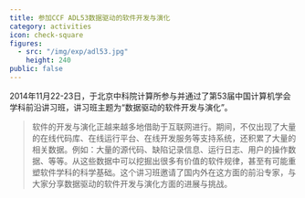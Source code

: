 ```yaml
---
title: 参加CCF ADL53数据驱动的软件开发与演化
category: activities
icon: check-square
figures:
  - src: "/img/exp/adl53.jpg"
    height: 240
public: false
---
```


2014年11月22-23日，于北京中科院计算所参与并通过了第53届中国计算机学会学科前沿讲习班，讲习班主题为“数据驱动的软件开发与演化”。

> 软件的开发与演化正越来越多地借助于互联网进行。期间，不仅出现了大量的在线代码库、在线运行平台、在线开发服务等支持系统，还积累了大量的相关数据。例如：大量的源代码、缺陷记录信息、运行日志、用户的操作数据、等等。从这些数据中可以挖掘出很多有价值的软件规律，甚至有可能重塑软件学科的科学基础。这个讲习班邀请了国内外在这方面的前沿专家，与大家分享数据驱动的软件开发与演化方面的进展与挑战。